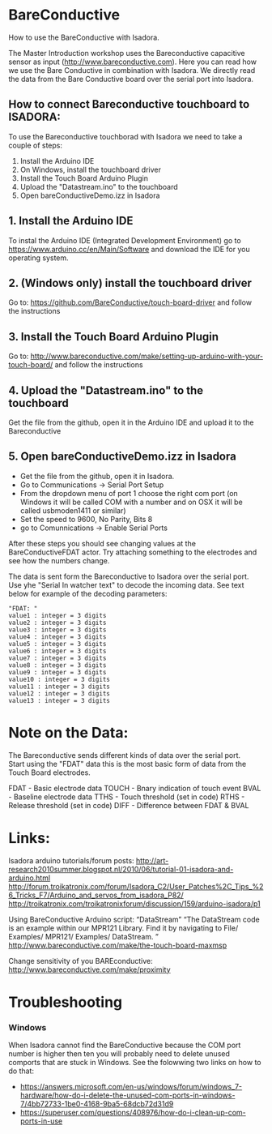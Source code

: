 # BareConductive
How to use the BareConductive with Isadora. 

The Master Introduction workshop uses the Bareconductive capacitive sensor as input (http://www.bareconductive.com).
Here you can read how we use the Bare Conductive in combination with Isadora. We directly read the data from the Bare Conductive board over the serial port into Isadora.

## How to connect Bareconductive touchboard to ISADORA:

To use the Bareconductive touchborad with Isadora we need to take a couple of steps:

1. Install the Arduino IDE
2. On Windows, install the touchboard driver
3. Install the Touch Board Arduino Plugin
4. Upload the "Datastream.ino" to the touchboard
5. Open bareConductiveDemo.izz in Isadora

## 1. Install the Arduino IDE
To instal the Arduino IDE (Integrated Development Environment) go to https://www.arduino.cc/en/Main/Software and download the IDE for you operating system.

## 2. (Windows only) install the touchboard driver
Go to: https://github.com/BareConductive/touch-board-driver and follow the instructions

## 3. Install the Touch Board Arduino Plugin
Go to: http://www.bareconductive.com/make/setting-up-arduino-with-your-touch-board/ and follow the instructions

## 4. Upload the "Datastream.ino" to the touchboard
Get the file from the github, open it in the Arduino IDE and upload it to the Bareconductive

## 5. Open bareConductiveDemo.izz in Isadora
* Get the file from the github, open it in Isadora.
* Go to Communications -> Serial Port Setup
* From the dropdown menu of port 1 choose the right com port (on Windows it will be called COM with a number and on OSX it will be called usbmoden1411 or similar)
* Set the speed to 9600, No Parity, Bits 8
* go to Comunnications -> Enable Serial Ports

After these steps you should see changing values at the BareConductiveFDAT actor.
Try attaching something to the electrodes and see how the numbers change.

The data is sent form the Bareconductive to Isadora over the serial port. Use yhe "Serial In watcher text" to decode the incoming data.
See text below for example of the decoding parameters:

```
"FDAT: "
value1 : integer = 3 digits
value2 : integer = 3 digits
value3 : integer = 3 digits
value4 : integer = 3 digits
value5 : integer = 3 digits
value6 : integer = 3 digits
value7 : integer = 3 digits
value8 : integer = 3 digits
value9 : integer = 3 digits
value10 : integer = 3 digits
value11 : integer = 3 digits
value12 : integer = 3 digits
value13 : integer = 3 digits
```
# Note on the Data:
The Bareconductive sends different kinds of data over the serial port.   
Start using the "FDAT" data this is the most basic form of data from the Touch Board electrodes. 

FDAT - Basic electrode data
TOUCH - Bnary indication of touch event
BVAL - Baseline electrode data
TTHS - Touch threshold (set in code)
RTHS - Release threshold (set in code)
DIFF - Difference between FDAT & BVAL

# Links:

Isadora arduino tutorials/forum posts:
http://art-research2010summer.blogspot.nl/2010/06/tutorial-01-isadora-and-arduino.html 
http://forum.troikatronix.com/forum/Isadora_C2/User_Patches%2C_Tips_%26_Tricks_F7/Arduino_and_servos_from_isadora_P82/
http://troikatronix.com/troikatronixforum/discussion/159/arduino-isadora/p1

Using BareConductive Arduino script: “DataStream” 
“The DataStream code is an example within our MPR121 Library. Find it by navigating to File/ Examples/ MPR121/ Examples/ DataStream. ”
http://www.bareconductive.com/make/the-touch-board-maxmsp 

Change sensitivity of you BAREconductive:
http://www.bareconductive.com/make/proximity

# Troubleshooting

### Windows
When Isadora cannot find the BareConductive because the COM port number is higher then ten you will probably need to delete unused comports that are stuck in Windows. See the folowwing two links on how to do that:
* https://answers.microsoft.com/en-us/windows/forum/windows_7-hardware/how-do-i-delete-the-unused-com-ports-in-windows-7/4bb72733-1be0-4168-9ba5-68dcb72d31d9
* https://superuser.com/questions/408976/how-do-i-clean-up-com-ports-in-use




